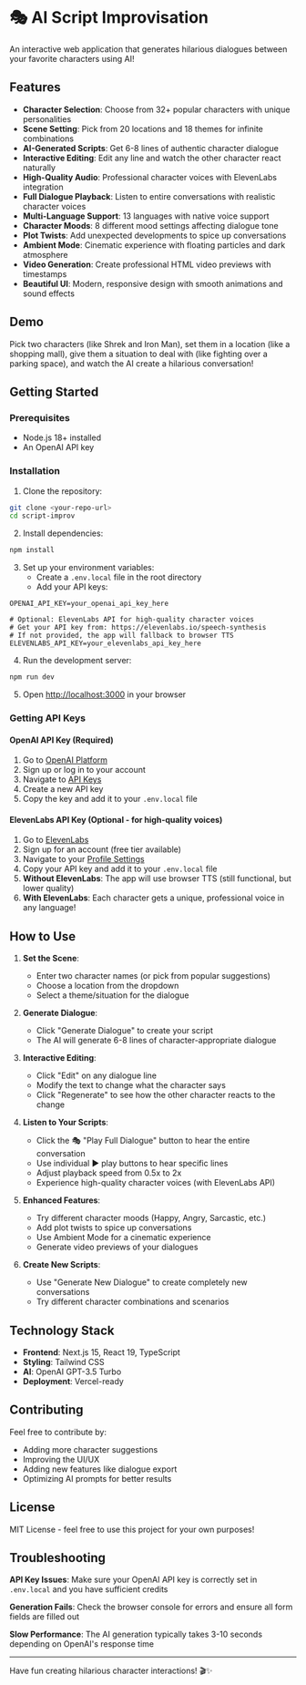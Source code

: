 # 🎭 AI Script Improvisation

An interactive web application that generates hilarious dialogues between your favorite characters using AI!

## Features

- **Character Selection**: Choose from 32+ popular characters with unique personalities
- **Scene Setting**: Pick from 20 locations and 18 themes for infinite combinations
- **AI-Generated Scripts**: Get 6-8 lines of authentic character dialogue
- **Interactive Editing**: Edit any line and watch the other character react naturally
- **High-Quality Audio**: Professional character voices with ElevenLabs integration
- **Full Dialogue Playback**: Listen to entire conversations with realistic character voices
- **Multi-Language Support**: 13 languages with native voice support
- **Character Moods**: 8 different mood settings affecting dialogue tone
- **Plot Twists**: Add unexpected developments to spice up conversations
- **Ambient Mode**: Cinematic experience with floating particles and dark atmosphere
- **Video Generation**: Create professional HTML video previews with timestamps
- **Beautiful UI**: Modern, responsive design with smooth animations and sound effects

## Demo

Pick two characters (like Shrek and Iron Man), set them in a location (like a shopping mall), give them a situation to deal with (like fighting over a parking space), and watch the AI create a hilarious conversation!

## Getting Started

### Prerequisites

- Node.js 18+ installed
- An OpenAI API key

### Installation

1. Clone the repository:
```bash
git clone <your-repo-url>
cd script-improv
```

2. Install dependencies:
```bash
npm install
```

3. Set up your environment variables:
   - Create a `.env.local` file in the root directory
   - Add your API keys:
```
OPENAI_API_KEY=your_openai_api_key_here

# Optional: ElevenLabs API for high-quality character voices
# Get your API key from: https://elevenlabs.io/speech-synthesis
# If not provided, the app will fallback to browser TTS
ELEVENLABS_API_KEY=your_elevenlabs_api_key_here
```

4. Run the development server:
```bash
npm run dev
```

5. Open [http://localhost:3000](http://localhost:3000) in your browser

### Getting API Keys

#### OpenAI API Key (Required)
1. Go to [OpenAI Platform](https://platform.openai.com/)
2. Sign up or log in to your account
3. Navigate to [API Keys](https://platform.openai.com/api-keys)
4. Create a new API key
5. Copy the key and add it to your `.env.local` file

#### ElevenLabs API Key (Optional - for high-quality voices)
1. Go to [ElevenLabs](https://elevenlabs.io/speech-synthesis)
2. Sign up for an account (free tier available)
3. Navigate to your [Profile Settings](https://elevenlabs.io/subscription)
4. Copy your API key and add it to your `.env.local` file
5. **Without ElevenLabs**: The app will use browser TTS (still functional, but lower quality)
6. **With ElevenLabs**: Each character gets a unique, professional voice in any language!

## How to Use

1. **Set the Scene**: 
   - Enter two character names (or pick from popular suggestions)
   - Choose a location from the dropdown
   - Select a theme/situation for the dialogue

2. **Generate Dialogue**: 
   - Click "Generate Dialogue" to create your script
   - The AI will generate 6-8 lines of character-appropriate dialogue

3. **Interactive Editing**:
   - Click "Edit" on any dialogue line
   - Modify the text to change what the character says
   - Click "Regenerate" to see how the other character reacts to the change

4. **Listen to Your Scripts**:
   - Click the 🎭 "Play Full Dialogue" button to hear the entire conversation
   - Use individual ▶️ play buttons to hear specific lines
   - Adjust playback speed from 0.5x to 2x
   - Experience high-quality character voices (with ElevenLabs API)

5. **Enhanced Features**:
   - Try different character moods (Happy, Angry, Sarcastic, etc.)
   - Add plot twists to spice up conversations
   - Use Ambient Mode for a cinematic experience
   - Generate video previews of your dialogues

6. **Create New Scripts**: 
   - Use "Generate New Dialogue" to create completely new conversations
   - Try different character combinations and scenarios

## Technology Stack

- **Frontend**: Next.js 15, React 19, TypeScript
- **Styling**: Tailwind CSS
- **AI**: OpenAI GPT-3.5 Turbo
- **Deployment**: Vercel-ready

## Contributing

Feel free to contribute by:
- Adding more character suggestions
- Improving the UI/UX
- Adding new features like dialogue export
- Optimizing AI prompts for better results

## License

MIT License - feel free to use this project for your own purposes!

## Troubleshooting

**API Key Issues**: Make sure your OpenAI API key is correctly set in `.env.local` and you have sufficient credits

**Generation Fails**: Check the browser console for errors and ensure all form fields are filled out

**Slow Performance**: The AI generation typically takes 3-10 seconds depending on OpenAI's response time

---

Have fun creating hilarious character interactions! 🎬✨
